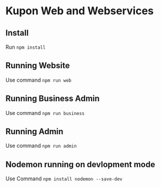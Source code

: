 # Kupon Web and Webservices  

## Install  
Run `npm install`

## Running Website  
Use command `npm run web` 

## Running Business Admin  
Use command `npm run business`  

## Running Admin  
Use command `npm run admin`  

## Nodemon running on devlopment mode
Use Command `npm install nodemon --save-dev`

